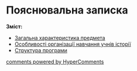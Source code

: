 <div id="hypercomments_widget" class="js-hypercomments-widget invisible"></div>

Пояснювальна записка
=============================================

**Зміст:**
   * [Загальна характеристика предмета](kharakterystyka_predmeta.md)
   * [Особливості організації навчання учнів історії](osoblyvosty_organizacii_navchannya.md)
   * [Структура програми](struktura_programy.md)

<div class="js-hypercomments-container">
<a href="http://hypercomments.com" class="hc-link" title="comments widget">comments powered by HyperComments</a>
</div>